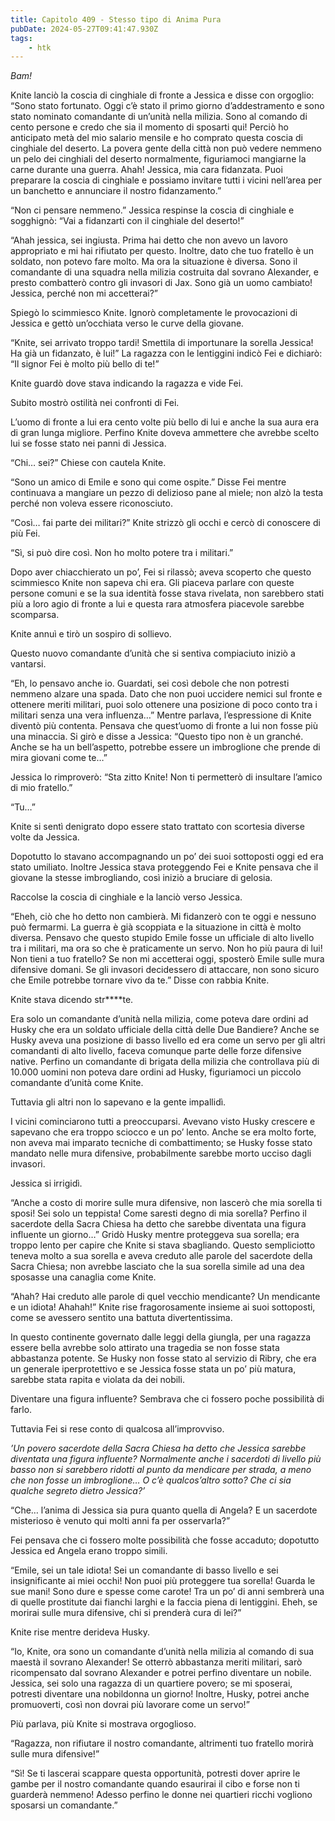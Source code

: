 ```yaml
---
title: Capitolo 409 - Stesso tipo di Anima Pura
pubDate: 2024-05-27T09:41:47.930Z
tags:
    - htk
---
```


<em>Bam!</em>

Knite lanciò la coscia di cinghiale di fronte a Jessica e disse con orgoglio: “Sono stato fortunato. Oggi c’è stato il primo giorno d’addestramento e sono stato nominato comandante di un’unità nella milizia. Sono al comando di cento persone e credo che sia il momento di sposarti qui! Perciò ho anticipato metà del mio salario mensile e ho comprato questa coscia di cinghiale del deserto. La povera gente della città non può vedere nemmeno un pelo dei cinghiali del deserto normalmente, figuriamoci mangiarne la carne durante una guerra. Ahah! Jessica, mia cara fidanzata. Puoi preparare la coscia di cinghiale e possiamo invitare tutti i vicini nell’area per un banchetto e annunciare il nostro fidanzamento.”

“Non ci pensare nemmeno.” Jessica respinse la coscia di cinghiale e sogghignò: “Vai a fidanzarti con il cinghiale del deserto!”

“Ahah jessica, sei ingiusta. Prima hai detto che non avevo un lavoro appropriato e mi hai rifiutato per questo. Inoltre, dato che tuo fratello è un soldato, non potevo fare molto. Ma ora la situazione è diversa. Sono il comandante di una squadra nella milizia costruita dal sovrano Alexander, e presto combatterò contro gli invasori di Jax. Sono già un uomo cambiato! Jessica, perché non mi accetterai?”

Spiegò lo scimmiesco Knite. Ignorò completamente le provocazioni di Jessica e gettò un’occhiata verso le curve della giovane.

“Knite, sei arrivato troppo tardi! Smettila di importunare la sorella Jessica! Ha già un fidanzato, è lui!” La ragazza con le lentiggini indicò Fei e dichiarò: “Il signor Fei è molto più bello di te!”

Knite guardò dove stava indicando la ragazza e vide Fei.

Subito mostrò ostilità nei confronti di Fei.

L’uomo di fronte a lui era cento volte più bello di lui e anche la sua aura era di gran lunga migliore. Perfino Knite doveva ammettere che avrebbe scelto lui se fosse stato nei panni di Jessica.

“Chi… sei?” Chiese con cautela Knite.

“Sono un amico di Emile e sono qui come ospite.” Disse Fei mentre continuava a mangiare un pezzo di delizioso pane al miele; non alzò la testa perché non voleva essere riconosciuto.

“Così… fai parte dei militari?” Knite strizzò gli occhi e cercò di conoscere di più Fei.

“Sì, si può dire così. Non ho molto potere tra i militari.”

Dopo aver chiacchierato un po’, Fei si rilassò; aveva scoperto che questo scimmiesco Knite non sapeva chi era. Gli piaceva parlare con queste persone comuni e se la sua identità fosse stava rivelata, non sarebbero stati più a loro agio di fronte a lui e questa rara atmosfera piacevole sarebbe scomparsa.

Knite annuì e tirò un sospiro di sollievo.

Questo nuovo comandante d’unità che si sentiva compiaciuto iniziò a vantarsi.

“Eh, lo pensavo anche io. Guardati, sei così debole che non potresti nemmeno alzare una spada. Dato che non puoi uccidere nemici sul fronte e ottenere meriti militari, puoi solo ottenere una posizione di poco conto tra i militari senza una vera influenza…” Mentre parlava, l’espressione di Knite diventò più contenta. Pensava che quest’uomo di fronte a lui non fosse più una minaccia. Si girò e disse a Jessica: “Questo tipo non è un granché. Anche se ha un bell’aspetto, potrebbe essere un imbroglione che prende di mira giovani come te…”

Jessica lo rimproverò: “Sta zitto Knite! Non ti permetterò di insultare l’amico di mio fratello.”

“Tu…”

Knite si sentì denigrato dopo essere stato trattato con scortesia diverse volte da Jessica.

Dopotutto lo stavano accompagnando un po’ dei suoi sottoposti oggi ed era stato umiliato. Inoltre Jessica stava proteggendo Fei e Knite pensava che il giovane la stesse imbrogliando, così iniziò a bruciare di gelosia.

Raccolse la coscia di cinghiale e la lanciò verso Jessica.

“Eheh, ciò che ho detto non cambierà. Mi fidanzerò con te oggi e nessuno può fermarmi. La guerra è già scoppiata e la situazione in città è molto diversa. Pensavo che questo stupido Emile fosse un ufficiale di alto livello tra i militari, ma ora so che è praticamente un servo. Non ho più paura di lui! Non tieni a tuo fratello? Se non mi accetterai oggi, sposterò Emile sulle mura difensive domani. Se gli invasori decidessero di attaccare, non sono sicuro che Emile potrebbe tornare vivo da te.” Disse con rabbia Knite.

Knite stava dicendo str****te.

Era solo un comandante d’unità nella milizia, come poteva dare ordini ad Husky che era un soldato ufficiale della città delle Due Bandiere? Anche se Husky aveva una posizione di basso livello ed era come un servo per gli altri comandanti di alto livello, faceva comunque parte delle forze difensive native. Perfino un comandante di brigata della milizia che controllava più di 10.000 uomini non poteva dare ordini ad Husky, figuriamoci un piccolo comandante d’unità come Knite.

Tuttavia gli altri non lo sapevano e la gente impallidì.

I vicini cominciarono tutti a preoccuparsi. Avevano visto Husky crescere e sapevano che era troppo sciocco e un po’ lento. Anche se era molto forte, non aveva mai imparato tecniche di combattimento; se Husky fosse stato mandato nelle mura difensive, probabilmente sarebbe morto ucciso dagli invasori.

Jessica si irrigidì.

“Anche a costo di morire sulle mura difensive, non lascerò che mia sorella ti sposi! Sei solo un teppista! Come saresti degno di mia sorella? Perfino il sacerdote della Sacra Chiesa ha detto che sarebbe diventata una figura influente un giorno…” Gridò Husky mentre proteggeva sua sorella; era troppo lento per capire che Knite si stava sbagliando. Questo sempliciotto teneva molto a sua sorella e aveva creduto alle parole del sacerdote della Sacra Chiesa; non avrebbe lasciato che la sua sorella simile ad una dea sposasse una canaglia come Knite.

“Ahah? Hai creduto alle parole di quel vecchio mendicante? Un mendicante e un idiota! Ahahah!” Knite rise fragorosamente insieme ai suoi sottoposti, come se avessero sentito una battuta divertentissima.

In questo continente governato dalle leggi della giungla, per una ragazza essere bella avrebbe solo attirato una tragedia se non fosse stata abbastanza potente. Se Husky non fosse stato al servizio di Ribry, che era un generale iperprotettivo e se Jessica fosse stata un po’ più matura, sarebbe stata rapita e violata da dei nobili.

Diventare una figura influente? Sembrava che ci fossero poche possibilità di farlo.

Tuttavia Fei si rese conto di qualcosa all’improvviso.

<em>’Un povero sacerdote della Sacra Chiesa ha detto che Jessica sarebbe diventata una figura influente? Normalmente anche i sacerdoti di livello più basso non si sarebbero ridotti al punto da mendicare per strada, a meno che non fosse un imbroglione… O c’è qualcos’altro sotto? Che ci sia qualche segreto dietro Jessica?’</em>

“Che… l’anima di Jessica sia pura quanto quella di Angela? E un sacerdote misterioso è venuto qui molti anni fa per osservarla?”

Fei pensava che ci fossero molte possibilità che fosse accaduto; dopotutto Jessica ed Angela erano troppo simili.

“Emile, sei un tale idiota! Sei un comandante di basso livello e sei insignificante ai miei occhi! Non puoi più proteggere tua sorella! Guarda le sue mani! Sono dure e spesse come carote! Tra un po’ di anni sembrerà una di quelle prostitute dai fianchi larghi e la faccia piena di lentiggini. Eheh, se morirai sulle mura difensive, chi si prenderà cura di lei?”

Knite rise mentre derideva Husky.

“Io, Knite, ora sono un comandante d’unità nella milizia al comando di sua maestà il sovrano Alexander! Se otterrò abbastanza meriti militari, sarò ricompensato dal sovrano Alexander e potrei perfino diventare un nobile. Jessica, sei solo una ragazza di un quartiere povero; se mi sposerai, potresti diventare una nobildonna un giorno! Inoltre, Husky, potrei anche promuoverti, così non dovrai più lavorare come un servo!”

Più parlava, più Knite si mostrava orgoglioso.

“Ragazza, non rifiutare il nostro comandante, altrimenti tuo fratello morirà sulle mura difensive!”

“Sì! Se ti lascerai scappare questa opportunità, potresti dover aprire le gambe per il nostro comandante quando esaurirai il cibo e forse non ti guarderà nemmeno! Adesso perfino le donne nei quartieri ricchi vogliono sposarsi un comandante.”



